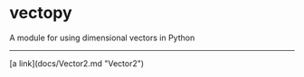 # vectopy
A module for using dimensional vectors in Python
<hr />
[a link](docs/Vector2.md "Vector2")